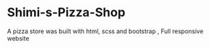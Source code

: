 # Shimi-s-Pizza-Shop
A pizza store was built with html, scss and bootstrap , Full responsive website
